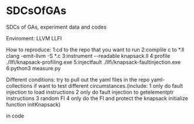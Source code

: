 # SDCsOfGAs
SDCs of GAs, experiment data and codes

Enviroment:
    LLVM
    LLFI

How to reproduce:
    1:cd to the repo that you want to run
    2:complile c to *.ll        clang -emit-llvm -S *.c
    3:instrument --readable knapsack.ll
    4:profile ./llfi/knapsack-profiling.exe
    5:injectfault ./llfi/knapsack-faultinjection.exe
    6:python3 measure.py
    
    
Different conditions:
    try to pull out the yaml files in the repo yaml-collections
    if want to test different circumstances.(include: 1 only do fault injection to load instructions
                                                      2 only do fault injection to getelementptr instructions
                                                      3 random FI
                                                      4 only do the FI and protect the knapsack initialize function initKnapsack)
                                                      
in code 

